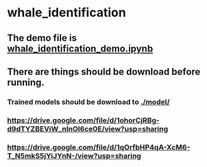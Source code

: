 # whale_identification
## The demo file is [whale_identification_demo.ipynb](https://github.com/ReBachtr/whale_identification/blob/master/whale_identification_demo.ipynb)
## There are things should be download before running.
### Trained models should be download to [./model/](https://github.com/ReBachtr/whale_identification/tree/master/model) 
### https://drive.google.com/file/d/1ohorCjRBg-d9dTYZBEViW_nlnOI6ce0E/view?usp=sharing 
### https://drive.google.com/file/d/1qOrfbHP4qA-XcM6-T_N5mkS5jYiJYnN-/view?usp=sharing
